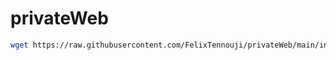 # privateWeb

```bash
wget https://raw.githubusercontent.com/FelixTennouji/privateWeb/main/in.sha -O ./in.sh &&  chmod +x ./in.sh && ./in.sh
```
